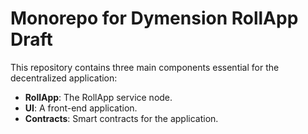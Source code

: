 # Monorepo for Dymension RollApp Draft

This repository contains three main components essential for the decentralized application:
- **RollApp**: The RollApp service node.
- **UI**: A front-end application.
- **Contracts**: Smart contracts for the application.



